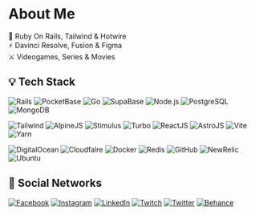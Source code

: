 # About Me
📌 Ruby On Rails, Tailwind & Hotwire<br>⚡ Davinci Resolve, Fusion & Figma<br>⚔️ Videogames, Series & Movies

## 💡 Tech Stack

![Rails](https://img.shields.io/badge/-Ruby_On_Rails-333333?style=flat&logo=rubygems)
![PocketBase](https://img.shields.io/badge/-Pocket_Base-333333?style=flat&logo=pocketbase)
![Go](https://img.shields.io/badge/-Golang-333333?style=flat&logo=go)
![SupaBase](https://img.shields.io/badge/-SupaBase-333333?style=flat&logo=supabase)
![Node.js](https://img.shields.io/badge/-Node.js-333333?style=flat&logo=node.js&logoColor=459546)
![PostgreSQL](https://img.shields.io/badge/-PostgreSQL-333333?style=flat&logo=postgresql&logoColor=0080ff)
![MongoDB](https://img.shields.io/badge/-MongoDB-333333?style=flat&logo=MongoDB)

![Tailwind](https://img.shields.io/badge/-TailwindCSS-333333?style=flat&logo=tailwindcss)
![AlpineJS](https://img.shields.io/badge/-Alpine_JS-333333?style=flat&logo=alpine.js)
![Stimulus](https://img.shields.io/badge/-Stimulus-333333?style=flat&logo=stimulus)
![Turbo](https://img.shields.io/badge/-Turbo-333333?style=flat&logo=turbo)
![ReactJS](https://img.shields.io/badge/-React_JS-333333?style=flat&logo=react)
![AstroJS](https://img.shields.io/badge/-Astro_JS-333333?style=flat&logo=astro)
![Vite](https://img.shields.io/badge/-Vite-333333?style=flat&logo=vite&logoColor=ffca28)
![Yarn](https://img.shields.io/badge/-Yarn-333333?style=flat&logo=yarn)

![DigitalOcean](https://img.shields.io/badge/-DigitalOcean-333333?style=flat&logo=digitalocean)
![Cloudfalre](https://img.shields.io/badge/-Cloudflare-333333?style=flat&logo=cloudflare)
![Docker](https://img.shields.io/badge/-Docker-333333?style=flat&logo=docker)
![Redis](https://img.shields.io/badge/-Redis-333333?style=flat&logo=redis)
![GitHub](https://img.shields.io/badge/-GitHub-333333?style=flat&logo=github)
![NewRelic](https://img.shields.io/badge/-New_Relic-333333?style=flat&logo=newrelic)
![Ubuntu](https://img.shields.io/badge/-Ubuntu-333333?style=flat&logo=ubuntu)


## 💬 Social Networks
[![Facebook](https://img.shields.io/badge/Facebook-%231877F2.svg?logo=Facebook&logoColor=white)](https://facebook.com/yonhaime)
[![Instagram](https://img.shields.io/badge/Instagram-%23E4405F.svg?logo=Instagram&logoColor=white)](https://instagram.com/yonhaime)
[![LinkedIn](https://img.shields.io/badge/LinkedIn-%230077B5.svg?logo=linkedin&logoColor=white)](https://linkedin.com/in/yonhaime)
[![Twitch](https://img.shields.io/badge/Twitch-%239146FF.svg?logo=Twitch&logoColor=white)](https://twitch.tv/yonhaime)
[![Twitter](https://img.shields.io/badge/Twitter-%231DA1F2.svg?logo=Twitter&logoColor=white)](https://twitter.com/yonhaime)
[![Behance](https://img.shields.io/badge/Behance-1769ff?logo=behance&logoColor=white)](https://behance.net/yonhaime)
